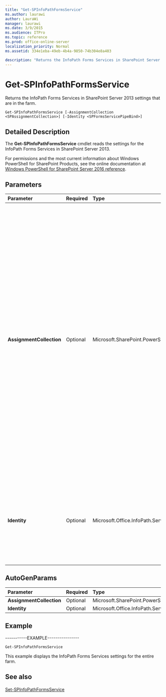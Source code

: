 ```yaml
---
title: "Get-SPInfoPathFormsService"
ms.author: laurawi
author: LauraWi
manager: laurawi
ms.date: 3/9/2015
ms.audience: ITPro
ms.topic: reference
ms.prod: office-online-server
localization_priority: Normal
ms.assetid: 334e1eba-49eb-4b4a-9850-74b304e8a403

description: "Returns the InfoPath Forms Services in SharePoint Server 2013 settings that are in the farm."
---
```


# Get-SPInfoPathFormsService

Returns the InfoPath Forms Services in SharePoint Server 2013 settings that are in the farm.
  
```
Get-SPInfoPathFormsService [-AssignmentCollection <SPAssignmentCollection>] [-Identity <SPFormsServicePipeBind>]
```

## Detailed Description

The **Get-SPInfoPathFormsService** cmdlet reads the settings for the InfoPath Forms Services in SharePoint Server 2013. 
  
For permissions and the most current information about Windows PowerShell for SharePoint Products, see the online documentation at [Windows PowerShell for SharePoint Server 2016 reference](https://go.microsoft.com/fwlink/p/?LinkId=671715).
  
## Parameters

|**Parameter**|**Required**|**Type**|**Description**|
|:-----|:-----|:-----|:-----|
|**AssignmentCollection** <br/> |Optional  <br/> |Microsoft.SharePoint.PowerShell.SPAssignmentCollection  <br/> |Manages objects for the purpose of proper disposal. Use of objects, such as **SPWeb** or **SPSite**, can use large amounts of memory and use of these objects in Windows PowerShell scripts requires proper memory management. Using the **SPAssignment** object, you can assign objects to a variable and dispose of the objects after they are needed to free up memory. When **SPWeb**, **SPSite**, or **SPSiteAdministration** objects are used, the objects are automatically disposed of if an assignment collection or the **Global** parameter is not used.  <br/> > [!NOTE]> When the **Global** parameter is used, all objects are contained in the global store. If objects are not immediately used, or disposed of by using the **Stop-SPAssignment** command, an out-of-memory scenario can occur.           |
|**Identity** <br/> |Optional  <br/> |Microsoft.Office.InfoPath.Server.Cmdlet.SPFormsServicePipeBind  <br/> |Specifies the InfoPath Forms Services settings to get.  <br/> The type must be a valid GUID, in the form 12345678-90ab-cdef-1234-567890bcdefgh; a valid name of a forms service (for example, FormsService1); or an instance of a valid **SPFormsService** object.  <br/> |
   
## AutoGenParams

|**Parameter**|**Required**|**Type**|**Description**|
|:-----|:-----|:-----|:-----|
|**AssignmentCollection** <br/> |Optional  <br/> |Microsoft.SharePoint.PowerShell.SPAssignmentCollection  <br/> ||
|**Identity** <br/> |Optional  <br/> |Microsoft.Office.InfoPath.Server.Cmdlet.SPFormsServicePipeBind  <br/> ||
   
## Example

-----------EXAMPLE----------------
  
```
Get-SPInfoPathFormsService
```

This example displays the InfoPath Forms Services settings for the entire farm.
  
## See also

#### 

[Set-SPInfoPathFormsService](set-spinfopathformsservice.md)

